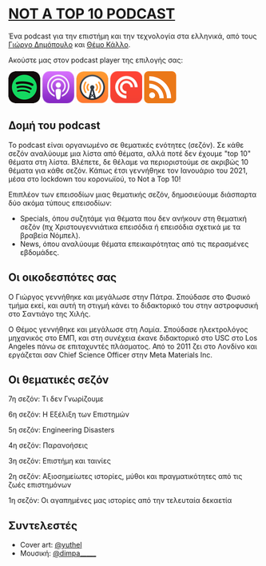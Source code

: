 # [NOT A TOP 10 PODCAST](https://www.notatop10.fm/)

Ένα podcast για την επιστήμη και την τεχνολογία στα ελληνικά, από τους [Γιώργο Δημόπουλο](https://www.instagram.com/giorgos.dimop) και [Θέμο Κάλλο](https://www.timaras.com).

Ακούστε μας στον podcast player της επιλογής σας:

[![Spotify](spotify@2x.png)](https://open.spotify.com/show/43iob5LmctJa54VtuqzFmo)
[![Apple Podcasts](apple_podcasts@2x.png)](https://podcasts.apple.com/podcast/not-a-top-10/id1551089699)
[![Overcast](overcast@2x.png)](https://overcast.fm/itunes1551089699/)
[![Pocket Casts](pocket_casts@2x.png)](https://pca.st/9c42dpje)
[![RSS](RSS64.png)](https://anchor.fm/s/488c6e30/podcast/rss)

## Δομή του podcast

Το podcast είναι οργανωμένο σε θεματικές ενότητες (σεζόν). Σε κάθε σεζόν αναλύουμε μια λίστα από θέματα, αλλά ποτέ δεν έχουμε "top 10" θέματα στη λίστα. Βλέπετε, δε θέλαμε να περιοριστούμε σε ακριβώς 10 θέματα για κάθε σεζόν. Κάπως έτσι γεννήθηκε τον Ιανουάριο του 2021, μέσα στο lockdown του κορονωϊού, το Not a Top 10!

Επιπλέον των επεισοδίων μιας θεματικής σεζόν, δημοσιεύουμε διάσπαρτα δύο ακόμα τύπους επεισοδίων:
- Specials, όπου συζητάμε για θέματα που δεν ανήκουν στη θεματική σεζόν (πχ Χριστουγεννιάτικα επεισόδια ή επεισόδια σχετικά με τα βραβεία Νόμπελ).
- News, όπου αναλύουμε θέματα επεικαιρότητας από τις περασμένες εβδομάδες. 

## Οι οικοδεσπότες σας

O Γιώργος γεννήθηκε και μεγάλωσε στην Πάτρα. Σπούδασε στο Φυσικό τμήμα εκεί, και αυτή τη στιγμή κάνει το διδακτορικό του στην αστροφυσική στο Σαντιάγο της Χιλής.

Ο Θέμος γεννήθηκε και μεγάλωσε στη Λαμία. Σπούδασε ηλεκτρολόγος μηχανικός στο ΕΜΠ, και στη συνέχεια έκανε διδακτορικό στο USC στο Los Angeles πάνω σε επιταχυντές πλάσματος. Από το 2011 ζει στο Λονδίνο και εργάζεται σαν Chief Science Officer στην Meta Materials Inc.

## Οι θεματικές σεζόν

7η σεζόν: Τι δεν Γνωρίζουμε

6η σεζόν: Η Εξέλιξη των Επιστημών

5η σεζόν: Engineering Disasters

4η σεζόν: Παρανοήσεις

3η σεζόν: Επιστήμη και ταινίες

2η σεζόν: Αξιοσημείωτες ιστορίες, μύθοι και πραγματικότητες από τις ζωές επιστημόνων

1η σεζόν: Οι αγαπημένες μας ιστορίες από την τελευταία δεκαετία

## Συντελεστές

- Cover art: [@yuthel](https://www.instagram.com/yuthel/)
- Μουσική: [@dimpa_____](https://www.instagram.com/@dimpa_____)

